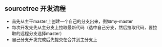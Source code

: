 ## sourcetree 开发流程
* 首先从主干master上创建一个自己的分支出来，例如my-master
* 每次开发先先从主分支上拉取最新代码（选中自己分支，然后拉取代码，要拉取的远程分支选择master）
* 自己分支开发完成后先提交在合并到主分支上


